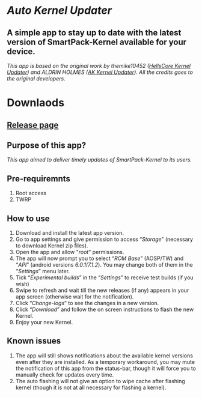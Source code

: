 # *Auto Kernel Updater*

## A simple app to stay up to date with the latest version of SmartPack-Kernel available for your device.

*This app is based on the original work by themike10452 ([HellsCore Kernel Updater](https://github.com/themike10452/HellsCore_Kernel_Updater)) and ALDRIN HOLMES ([AK Kernel Updater](https://github.com/CallMeAldy/AK-Kernel-Updater)). All the credits goes to the original developers.*

# Downlaods

## [Release page](https://github.com/SmartPack/Auto-Kernel-Updater_SmartPack/releases)

## Purpose of this app?
*This app aimed to deliver timely updates of SmartPack-Kernel to its users.*

## Pre-requiremnts
1. Root access
2. TWRP

## How to use
1. Download and install the latest app version.
2. Go to app settings and give permission to access “*Storage*” (necessary to download Kernel zip files).
3. Open the app and allow "*root*" permissions.
4. The app will now prompt you to select “*ROM Base*” (AOSP/TW) and “*API*” (android versions *6.0.1*/*7.1.2*). You may change both of them in the “*Settings*” menu later.
5. Tick “*Experimental builds*” in the “*Settings*” to receive test builds (if you wish)
6. Swipe to refresh and wait till the new releases (if any) appears in your app screen (otherwise wait for the notification).
7. Click “*Change-logs*” to see the changes in a new version.
8. Click “*Download*” and follow the on screen instructions to flash the new Kernel.
9. Enjoy your new Kernel.

## Known issues
1. The app will still shows notifications about the available kernel versions even after they are installed. As a temporary workaround, you may mute the notification of this app from the status-bar, though it will force you to manually check for updates every time.
2. The auto flashing will not give an option to wipe cache after flashing kernel (though it is not at all necessary for flashing a kernel).
